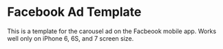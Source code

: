# Facebook Ad Template
This is a template for the carousel ad on the Facbeook mobile app. Works well only on iPhone 6, 6S, and 7 screen size.
